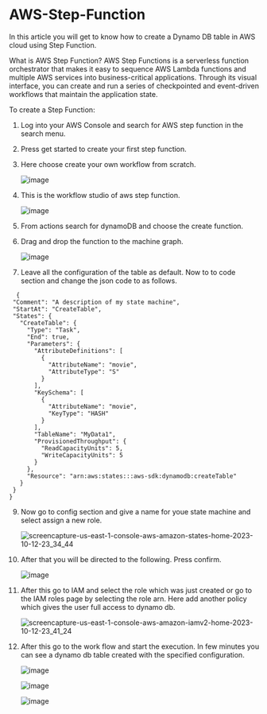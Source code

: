 # AWS-Step-Function
In this article you will get to know how to create a Dynamo DB table in AWS cloud using Step Function.

What is AWS Step Function?
AWS Step Functions is a serverless function orchestrator that makes it easy to sequence AWS Lambda functions and multiple AWS services into business-critical applications. Through its visual interface, you can create and run a series of checkpointed and event-driven workflows that maintain the application state.

To create a Step Function:
1. Log into your AWS Console and search for AWS step function in the search menu.
2. Press get started to create your first step function.
3. Here choose create your own workflow from scratch.


    ![image](https://github.com/AnuV541/AWS-Step-Function/assets/110184106/edbc4e36-d0cb-40f7-b20b-a43359cf2873)


4. This is the workflow studio of aws step function.
   

   ![image](https://github.com/AnuV541/AWS-Step-Function/assets/110184106/94ac06c7-a316-44f4-a1ac-a802c95411d5)


6. From actions search for dynamoDB and choose the create function.
7. Drag and drop the function to the machine graph.


   ![image](https://github.com/AnuV541/AWS-Step-Function/assets/110184106/4bf19be2-6937-445f-a10e-558f3ad34a26)


8. Leave all the configuration of the table as default. Now to to code section and change the json code to as follows.


 ```
   {
  "Comment": "A description of my state machine",
  "StartAt": "CreateTable",
  "States": {
    "CreateTable": {
      "Type": "Task",
      "End": true,
      "Parameters": {
        "AttributeDefinitions": [
          {
            "AttributeName": "movie",
            "AttributeType": "S"
          }
        ],
        "KeySchema": [
          {
            "AttributeName": "movie",
            "KeyType": "HASH"
          }
        ],
        "TableName": "MyData1",
        "ProvisionedThroughput": {
          "ReadCapacityUnits": 5,
          "WriteCapacityUnits": 5
        }
      },
      "Resource": "arn:aws:states:::aws-sdk:dynamodb:createTable"
    }
  }
}
```


9. Now go to config section and give a name for youe state machine and select assign a new role.


    ![screencapture-us-east-1-console-aws-amazon-states-home-2023-10-12-23_34_44](https://github.com/AnuV541/AWS-Step-Function/assets/110184106/7f0dee62-2b17-4b1b-bf05-16975906c311)


10. After that you will be directed to the following. Press confirm.
   
   
    ![image](https://github.com/AnuV541/AWS-Step-Function/assets/110184106/07ab4126-8a83-463a-a204-97d7b1ee38ff)



11. After this go to IAM and select the role which was just created or go to the IAM roles page by selecting the role arn. Here add another policy which gives the user full access to dynamo db.


    ![screencapture-us-east-1-console-aws-amazon-iamv2-home-2023-10-12-23_41_24](https://github.com/AnuV541/AWS-Step-Function/assets/110184106/728781a2-68fb-4950-9845-1e0c35b9411e)


12. After this go to the work flow and start the execution. In few minutes you can see a dynamo db table created with the specified configuration.


    ![image](https://github.com/AnuV541/AWS-Step-Function/assets/110184106/c73c9a32-c8b0-48cb-a38b-6bbd448d3414)

    
    ![image](https://github.com/AnuV541/AWS-Step-Function/assets/110184106/a61b3af9-e017-4082-9e02-b03cf0a6adaa)


    ![image](https://github.com/AnuV541/AWS-Step-Function/assets/110184106/f5fb1ebd-c7a2-4067-97ff-66a2d7e5cb79)

